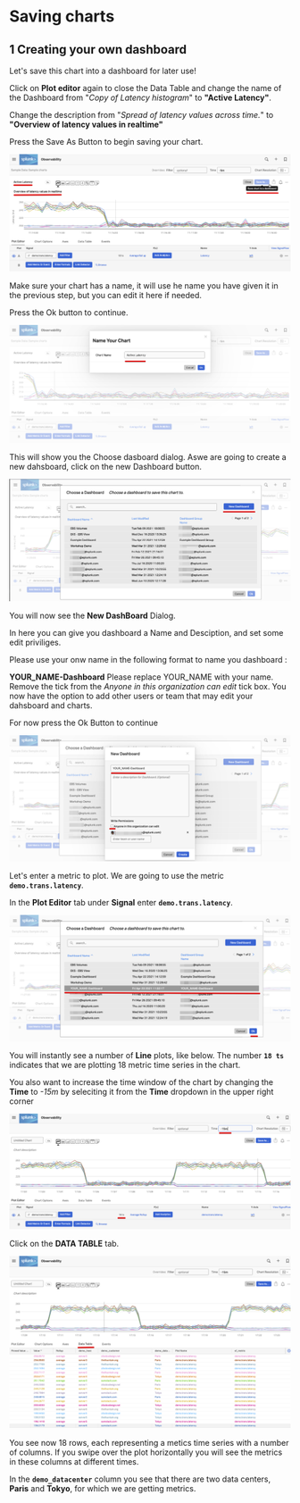 # Saving charts

## 1 Creating your own dashboard

Let's save this chart into a dashboard for later use!


Click on **Plot editor** again to close the Data Table and change the name of the Dashboard from "*Copy of Latency histogram*" to **"Active Latency"**.


Change the description from "*Spread of latency values across time.*" to **"Overview of latency values in realtime"** 


Press the Save As Button to begin saving your chart.

![Save Chart 1](../images/dashboards/M-Save-1.png)

Make sure your chart has a name, it will use he name you have given it in the previous step, but you can edit it here if needed.

Press the Ok button to continue.

![Save Chart 2](../images/dashboards/M-Save-2.png)

This will show you the Choose dasboard dialog. Aswe are going to create a new dahsboard, click on the new Dashboard button.

![Save Chart 3](../images/dashboards/M-Save-3.png)

You will now see the **New DashBoard** Dialog.

In here you can give you dashboard a Name and Desciption, and set some edit priviliges.

Please use your onw name in the following format to name you dashboard :

**YOUR_NAME-Dashboard** Please replace YOUR_NAME with your name.
Remove the tick from the *Anyone in this organization can edit* tick box.
You now have the option to add other users or team that may edit your dahsboard and charts.


For now press the Ok Button to continue

![Empty Chart](../images/dashboards/M-Save-4.png)

Let's enter a metric to plot. We are going to use the metric **`demo.trans.latency`**.

In the **Plot Editor** tab under **Signal** enter **`demo.trans.latency`**.

![Signal](../images/dashboards/M-Save-5.png)

You will instantly see a number of **Line** plots, like below. The number **`18 ts`** indicates that we are plotting 18 metric time series in the chart.













You also want to increase the time window of the chart by changing the **Time** to *-15m* by seleciting it from the **Time** dropdown in the upper right corner

![Chart](../images/dashboards/M-Editing-8.png)

Click on the **DATA TABLE** tab.

![Data Table](../images/dashboards/M-Editing-9.png)

You see now 18 rows, each representing a metics time series with a number of columns. If you swipe over the plot horizontally you will see the metrics in these columns at different times.

In the **`demo_datacenter`** column you see that there are two data centers, **Paris** and **Tokyo**, for which we are getting metrics.
